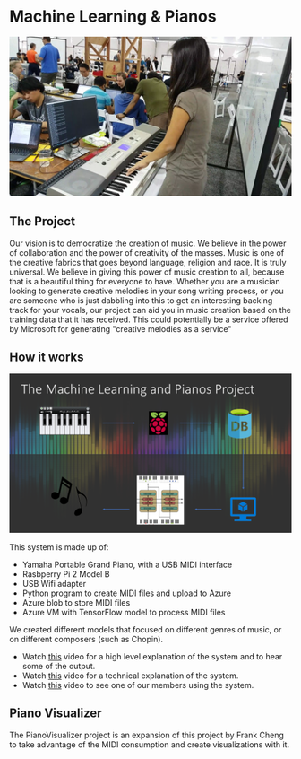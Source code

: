 ﻿# Machine Learning & Pianos

![You can see on the monitor the MIDI data being outputted by the user playing the piano](images/Lady_Using_System.png)

## The Project
Our vision is to democratize the creation of music. We believe in the power of collaboration and the power of creativity of the masses. Music is one of the creative fabrics that goes beyond language, religion and race. It is truly universal. We believe in giving this power of music creation to all, because that is a beautiful thing for everyone to have.
Whether you are a musician looking to generate creative melodies in your song writing process, or you are someone who is just dabbling into this to get an interesting backing track for your vocals, our project can aid you in music creation based on the training data that it has received. This could potentially be a service offered by Microsoft for generating "creative melodies as a service"

## How it works

![Data flow](images/Flow.png)

This system is made up of:
* Yamaha Portable Grand Piano, with a USB MIDI interface
* Rasbperry Pi 2 Model B 
* USB Wifi adapter
* Python program to create MIDI files and upload to Azure
* Azure blob to store MIDI files
* Azure VM with TensorFlow model to process MIDI files

We created different models that focused on different genres of music, or on different composers (such as Chopin).
* Watch [this](video/Machine%20Learning%20&%20Pianos.mp4) video for a high level explanation of the system and to hear some of the output.
* Watch [this](video/MLP-Tech.mp4) video for a technical explanation of the system.
* Watch [this](video/Frank%20plaiyng%20piano.mp4) video to see one of our members using the system.

## Piano Visualizer

The PianoVisualizer project is an expansion of this project by Frank Cheng to take advantage of the MIDI consumption and create visualizations with it.
